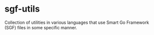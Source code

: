 # sgf-utils
Collection of utilities in various languages that use Smart Go Framework (SGF) files in some specific manner.
